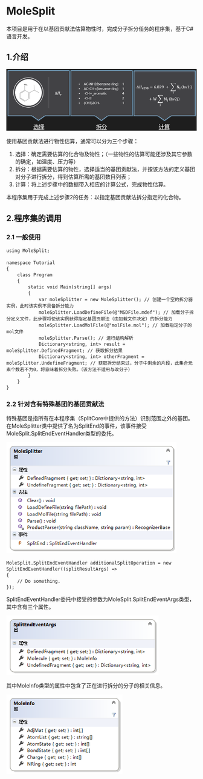 # MoleSplit
本项目是用于在以基团贡献法估算物性时，完成分子拆分任务的程序集，基于C#语言开发。
## 1.介绍

![](https://raw.githubusercontent.com/DingpingZhang/MoleSplit/master/images/GroupContributionMethodProcess.png)

使用基团贡献法进行物性估算，通常可以分为三个步骤：

1. 选择：确定需要估算的化合物及物性；（一些物性的估算可能还涉及其它参数的确定，如温度、压力等）
2. 拆分：根据需要估算的物性，选择适当的基团贡献法，并按该方法的定义基团对分子进行拆分，得到估算所需的基团数目列表；
3. 计算：将上述步骤中的数据带入相应的计算公式，完成物性估算。

本程序集用于完成上述步骤2的任务：以指定基团贡献法拆分指定的化合物。

## 2.程序集的调用
### 2.1 一般使用

    using MoleSplit;

    namespace Tutorial
    {
        class Program
        {
            static void Main(string[] args)
            {
                var moleSplitter = new MoleSplitter(); // 创建一个空的拆分器实例，此时该实例不具备拆分能力
                moleSplitter.LoadDefineFile(@"MSDFile.mdef"); // 加载分子拆分定义文件，此步骤将使该实例获得指定基团贡献法（由加载文件决定）的拆分能力
                moleSplitter.LoadMolFile(@"molFile.mol"); // 加载指定分子的mol文件
                moleSplitter.Parse(); // 进行结构解析
                Dictionary<string, int> result = moleSplitter.DefinedFragment; // 获取拆分结果
                Dictionary<string, int> otherFragment = moleSplitter.UndefineFragment; // 获取拆分结束过，分子中剩余的片段，此集合元素个数若不为0，将意味着拆分失败。（该方法不适用与改分子）
            }
        }
    }

### 2.2 针对含有特殊基团的基团贡献法
特殊基团是指所有在本程序集（SplitCore中提供的方法）识别范围之外的基团。在MoleSplitter类中提供了名为SplitEnd的事件，该事件接受MoleSplit.SplitEndEventHandler类型的委托。

![](https://raw.githubusercontent.com/DingpingZhang/MoleSplit/master/images/MoleSplitter.png)

    MoleSplit.SplitEndEventHandler additionalSplitOperation = new SplitEndEventHandler((splitResultArgs) =>
    {
        // Do something.
    });

SplitEndEventHandler委托中接受的参数为MoleSplit.SplitEndEventArgs类型，其中含有三个属性。

![](https://raw.githubusercontent.com/DingpingZhang/MoleSplit/master/images/SplitEndEventArgs.png)

其中MoleInfo类型的属性中包含了正在进行拆分的分子的相关信息。

![](https://raw.githubusercontent.com/DingpingZhang/MoleSplit/master/images/MoleInfo.png)
